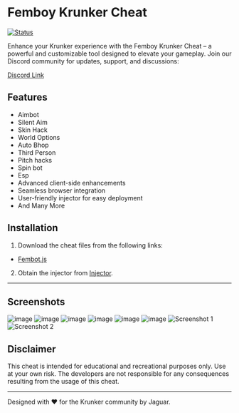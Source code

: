 




# Femboy Krunker Cheat

[![Status](https://img.shields.io/badge/Status-Working-brightgreen?style=flat-square)](https://discord.gg/HbvVzhsHzj)

Enhance your Krunker experience with the Femboy Krunker Cheat – a powerful and customizable tool designed to elevate your gameplay. Join our Discord community for updates, support, and discussions: 

[Discord Link](https://discord.gg/n3ruS3jzvv)

## Features
- Aimbot
- Silent Aim
- Skin Hack
- World Options
- Auto Bhop
- Third Person
- Pitch hacks
- Spin bot
- Esp
- Advanced client-side enhancements
- Seamless browser integration
- User-friendly injector for easy deployment
- And Many More

## Installation

1. Download the cheat files from the following links:

 - [Fembot.js](https://raw.githubusercontent.com/Documantation12/Femboy-krunker-cheat/main/Fembot.js)

2. Obtain the injector from [Injector](https://injector.krunker.zip/).


---

## Screenshots 
![image](https://github.com/Documantation12/Femboy-krunker-cheat/assets/134162456/4ce15493-4aa3-4bfa-ad6c-823eb6120668)
![image](https://github.com/Documantation12/Femboy-krunker-cheat/assets/134162456/d0245008-1477-4c8a-95ac-88b53b763ce5)
![image](https://github.com/Documantation12/Femboy-krunker-cheat/assets/134162456/1ca72d16-921c-4fc1-a6ea-1bd75bbd7212)
![image](https://github.com/Documantation12/Femboy-krunker-cheat/assets/134162456/cfb7a709-3d29-46e0-b0e3-2318d4fac60b)
![image](https://github.com/Documantation12/Femboy-krunker-cheat/assets/134162456/b116f9dd-1852-4768-b5d9-6e227f2c6974)
![image](https://github.com/Documantation12/Femboy-krunker-cheat/assets/134162456/884c541a-818d-4079-8afd-1e11724382c3)
![Screenshot 1](https://github.com/Documantation12/Femboy-krunker-cheat/assets/134162456/c35ff10b-ecac-4eb5-846b-1c262e33eabe)
![Screenshot 2](https://github.com/Documantation12/Femboy-krunker-cheat/assets/134162456/6063fe36-f271-4577-bb87-cfcfcabc5967)

## Disclaimer

This cheat is intended for educational and recreational purposes only. Use at your own risk. The developers are not responsible for any consequences resulting from the usage of this cheat.

---

Designed with ❤️ for the Krunker community by Jaguar.
